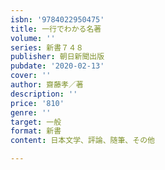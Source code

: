 ```yaml
---
isbn: '9784022950475'
title: 一行でわかる名著
volume: ''
series: 新書７４８
publisher: 朝日新聞出版
pubdate: '2020-02-13'
cover: ''
author: 齋藤孝／著
description: ''
price: '810'
genre: ''
target: 一般
format: 新書
content: 日本文学、評論、随筆、その他

---
```

